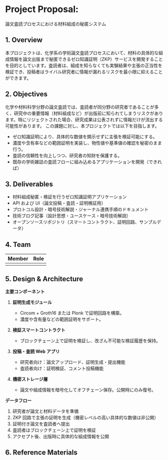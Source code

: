 # Project Proposal: <!-- プロジェクト名を記載 -->

論文査読プロセスにおける材料組成の秘匿システム

## 1. Overview <!-- プロジェクトの概要を数行で記載 -->

本プロジェクトは、化学系の学術論文査読プロセスにおいて、材料の具体的な組成情報を論文出版まで秘匿できるゼロ知識証明（ZKP）サービスを開発することを目的としています。査読者は、組成を知らなくても実験結果や主張の正当性を検証でき、投稿者はライバル研究者に情報が漏れるリスクを最小限に抑えることができます。

## 2. Objectives <!-- プロジェクトの背景・目的・スコープ等を記載 -->

化学や材料科学分野の論文査読では、査読者が同分野の研究者であることが多く、研究中の重要情報（材料組成など）が出版前に知られてしまうリスクがあります。特にリジェクトされた場合、研究成果は公表されずに情報だけが流出する可能性があります。
この課題に対し、本プロジェクトでは以下を目指します。

- ゼロ知識証明により、具体的な数値を開示せずに主張を検証可能にする。
- 濃度や含有率などの範囲証明を実装し、物性値や基準値の確認を秘密のまま行う。
- 査読の信頼性を向上しつつ、研究者の知財を保護する。
- 既存の学術雑誌の査読フローに組み込めるアプリケーションを開発（できれば）

## 3. Deliverables <!-- プロジェクトにおける成果物の想定を記載 -->

- 材料組成秘匿・検証を行うゼロ知識証明アプリケーション
- API および UI（論文投稿・査読・証明検証用）
- プロトコル設計・暗号技術解説・ジャーナル連携手順のドキュメント
- 技術ブログ記事（設計思想・ユースケース・暗号技術解説）
- オープンソースリポジトリ（スマートコントラクト、証明回路、サンプルデータ）

## 4. Team <!-- プロジェクトメンバーとそれぞれの役割(e.g.,どの部分を担当するか)を記載 -->

| Member | Role |
| -----: | :--- |
|        |      |

## 5. Design & Architecture <!-- 全体設計や細部のアーキテクチャーを具体的に記載(成果物が実装の場合のみ) -->

**主要コンポーネント**

1. **証明生成モジュール**

   - Circom + Groth16 または Plonk で証明回路を構築。
   - 濃度や含有量などの範囲証明をサポート。

2. **検証スマートコントラクト**

   - ブロックチェーン上で証明を検証し、改ざん不可能な検証履歴を保持。

3. **投稿・査読 Web アプリ**

   - 研究者向け：論文アップロード、証明生成・提出機能
   - 査読者向け：証明検証、コメント投稿機能

4. **機密ストレージ層**

   - 論文や組成情報を暗号化してオフチェーン保存。公開時にのみ復号。

**データフロー**

1. 研究者が論文と材料データを準備
2. ZKP 回路で主張の証明を生成（機密レベルの高い具体的な数値は非公開）
3. 証明付き論文を査読者へ提出
4. 査読者はブロックチェーン上で証明を検証
5. アクセプト後、出版時に具体的な組成情報を公開

## 6. Reference Materials <!-- 参考にした資料・リンク等を記載 -->
